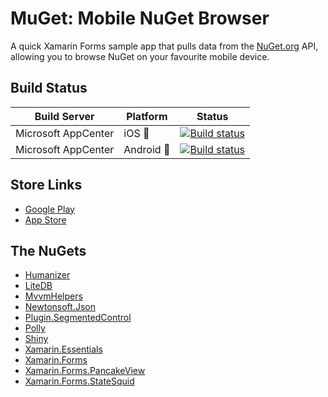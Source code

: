 # MuGet: Mobile NuGet Browser

A quick Xamarin Forms sample app that pulls data from the [NuGet.org](https://nuget.org) API, allowing you to browse NuGet on your favourite mobile device.

## Build Status

| Build Server | Platform | Status |
|--------------|----------|--------|
| Microsoft AppCenter | iOS 🍎 | [![Build status](https://build.appcenter.ms/v0.1/apps/f7ce13ff-cb40-4d94-83ed-95a61767ec31/branches/master/badge)](https://appcenter.ms) |
| Microsoft AppCenter | Android 🤖 | [![Build status](https://build.appcenter.ms/v0.1/apps/5ad28967-5d5b-4c4a-a1b9-e7ea7613d17e/branches/master/badge)](https://appcenter.ms) |

## Store Links

- [Google Play](https://play.google.com/store/apps/details?id=com.dgatto.muget)
- [App Store](https://apps.apple.com/au/app/id1489637407)

## The NuGets

- [Humanizer](https://github.com/Humanizr/Humanizer)
- [LiteDB](https://github.com/mbdavid/LiteDB)
- [MvvmHelpers](https://github.com/jamesmontemagno/mvvm-helpers)
- [Newtonsoft.Json](https://github.com/JamesNK/Newtonsoft.Json)
- [Plugin.SegmentedControl](https://github.com/1iveowl/Plugin.SegmentedControl)
- [Polly](https://github.com/App-vNext/Polly)
- [Shiny](https://github.com/shinyorg/shiny)
- [Xamarin.Essentials](https://docs.microsoft.com/xamarin/essentials)
- [Xamarin.Forms](https://xamarin.com/forms)
- [Xamarin.Forms.PancakeView](https://github.com/sthewissen/Xamarin.Forms.PancakeView)
- [Xamarin.Forms.StateSquid](https://github.com/sthewissen/Xamarin.Forms.StateSquid)
